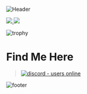 ![Header](https://capsule-render.vercel.app/api?type=waving&color=gradient&customColorList=10&height=200&section=header&text=About%20Dhruv)

<a href="https://github.com/anuraghazra/github-readme-stats">
  <img align="start" src="https://github-readme-stats.vercel.app/api?username=dhruv-coder&show_icons=true&theme=codeSTACKr&line_height=24&hide=stars&hide_border=true" />
</a>
<a href="https://github.com/anuraghazra/github-readme-stats">
  <img align="end" src="https://github-readme-stats.vercel.app/api/top-langs/?username=dhruv-coder&layout=compact&theme=codeSTACKr&hide_border=true" />
</a>

![trophy](https://github-profile-trophy.vercel.app/?username=dhruv-coder&theme=onedark&margin-w=13&margin-h=15&column=7&no-frame=true)

# Find Me Here 
> </p>
> <p align="left">
> <a href="https://discord.gg/j2NeBaCWYy">
> <img src="https://img.shields.io/discord/790595270438027295?style=for-the-badge" alt="discord - users online" />
> </a>
> </p>
![footer](https://capsule-render.vercel.app/api?type=waving&color=gradient&customColorList=10&height=100&section=footer)
